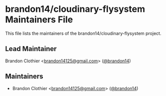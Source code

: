 # brandon14/cloudinary-flysystem Maintainers File

This file lists the maintainers of the brandon14/cloudinary-flysystem project.

## Lead Maintainer

Brandon Clothier <[brandon14125@gmail.com](mailto:brandon14125@gmail.com)> ([@brandon14](https://github.com/brandon14))

## Maintainers

- Brandon Clothier <[brandon14125@gmail.com](mailto:brandon14125@gmail.com)> ([@brandon14](https://github.com/brandon14))
